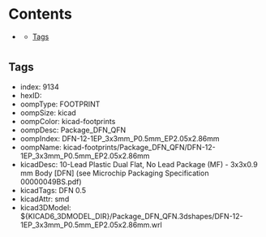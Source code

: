 



Contents
========

* [](#)
	* [Tags](#tags)

# 

## Tags

- index: 9134
- hexID: 
- oompType: FOOTPRINT
- oompSize: kicad
- oompColor: kicad-footprints
- oompDesc: Package_DFN_QFN
- oompIndex: DFN-12-1EP_3x3mm_P0.5mm_EP2.05x2.86mm
- oompName: kicad-footprints/Package_DFN_QFN/DFN-12-1EP_3x3mm_P0.5mm_EP2.05x2.86mm
- kicadDesc: 10-Lead Plastic Dual Flat, No Lead Package (MF) - 3x3x0.9 mm Body [DFN] (see Microchip Packaging Specification 00000049BS.pdf)
- kicadTags: DFN 0.5
- kicadAttr: smd
- kicad3DModel: ${KICAD6_3DMODEL_DIR}/Package_DFN_QFN.3dshapes/DFN-12-1EP_3x3mm_P0.5mm_EP2.05x2.86mm.wrl
